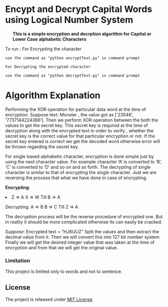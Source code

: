 # Encypt and Decrypt Capital Words using Logical Number System

<b><ul>This is a simple encryption and decrption algorithm for Capital or Lower Case alphabetic Characters</ul></b>

To run :
    For Encrypting the character

    use the command as "python encryptText.py" in command prompt

    For Decrypting the encrypted character

    use the command as "python decryptText.py" in command prompt


# Algorithm Explanation

Performing the XOR operation for particular data word at the time of encryption. 
Suppose text: Monster , the value got as ['23546', '7737144224366’].
Then we perform XOR operation between the both the values to get the secret key.
This secret key is required at the time of decryption along with the encrypted text in order to verify , whether the secret key is the correct value for that particular encryption or not.
If the secret key entered is correct we get the decoded word otherwise error will be thrown regarding the secret key. 

For single based alphabetic character, encryption is done simple just by using the next character value.
For example character ‘A’ is converted to ‘B’, ‘C’ is converted to ‘D’  and so on and so forth.
The decrypting of single character is similar to that of encrypting the single character. Just we are reversing the process that what we have done in case of encrypting.

<b>Encrypting</b>:  
<li>
Z => A
X => W
Till
B => A
</li>


Decrypting:
A => B
B => C
Till
Z => A

The decryption process will be the reverse procedure of encrypted one. But in reality it should be more complicated otherwise its can easily be cracked.

<i>Suppose</i>:
Encrypted text = “HJ6UUZ”
Split the values and then extract the decimal value from it.
Then we will convert this into 127 bit number system.
Finally we will get  the desired integer value that was taken at the time of encryption and from that we will get the original value.

<h3>Limitation </h3>
This project is limited only to words and not to sentence.

<h2>License</h2>

<p>The project is released under <a href="https://github.com/sandeepmaxpayne/Capital_Word_Encrypt_Decrypt/blob/master/LICENSE">MIT License</a></p>


